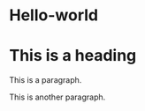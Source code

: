 # Hello-world
<html>
<head>
<title>Page title</title>
</head>
<body>
<h1>This is a heading</h1>
<p>This is a paragraph.</p>
<p>This is another paragraph.</p>
</body>
</html>

